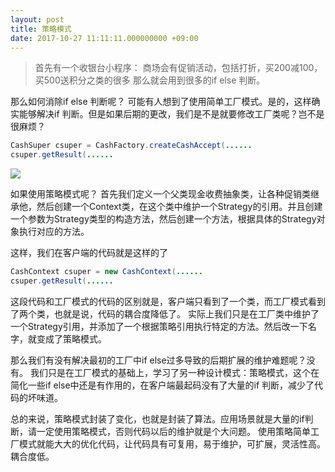 ```yaml
---
layout: post
title: 策略模式
date: 2017-10-27 11:11:11.000000000 +09:00
---
```

> 首先有一个收银台小程序：
商场会有促销活动，包括打折，买200减100，买500送积分之类的很多
那么就会用到很多的if else 判断。


那么如何消除if else 判断呢？
可能有人想到了使用简单工厂模式。是的，这样确实能够解决if 判断。但是如果后期的更改，我们是不是就要修改工厂类呢？岂不是很麻烦？


````java
CashSuper csuper = CashFactory.createCashAccept(......
csuper.getResult(......

````

![](http://upload-images.jianshu.io/upload_images/4236553-48368f2224a37d03.png?imageMogr2/auto-orient/strip%7CimageView2/2/w/1240)


如果使用策略模式呢？
首先我们定义一个父类现金收费抽象类，让各种促销类继承他，然后创建一个Context类，在这个类中维护一个Strategy的引用。并且创建一个参数为Strategy类型的构造方法，然后创建一个方法，根据具体的Strategy对象执行对应的方法。


这样，我们在客户端的代码就是这样的了
````java
CashContext csuper = new CashContext(......
csuper.getResult(......

````

这段代码和工厂模式的代码的区别就是，客户端只看到了一个类，而工厂模式看到了两个类，也就是说，代码的耦合度降低了。
实际上我们只是在工厂类中维护了一个Strategy引用，并添加了一个根据策略引用执行特定的方法。然后改一下名字，就变成了策略模式。

那么我们有没有解决最初的工厂中if else过多导致的后期扩展的维护难题呢？没有。
我们只是在工厂模式的基础上，学习了另一种设计模式：策略模式，这个在简化一些if else中还是有作用的，在客户端最起码没有了大量的if 判断，减少了代码的坏味道。

总的来说，策略模式封装了变化，也就是封装了算法。应用场景就是大量的if判断，请一定使用策略模式，否则代码以后的维护就是个大问题。
使用策略简单工厂模式就能大大的优化代码，让代码具有可复用，易于维护，可扩展，灵活性高。耦合度低。

